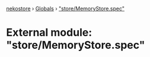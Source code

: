 [nekostore](../README.md) › [Globals](../globals.md) › ["store/MemoryStore.spec"](_store_memorystore_spec_.md)

# External module: "store/MemoryStore.spec"


